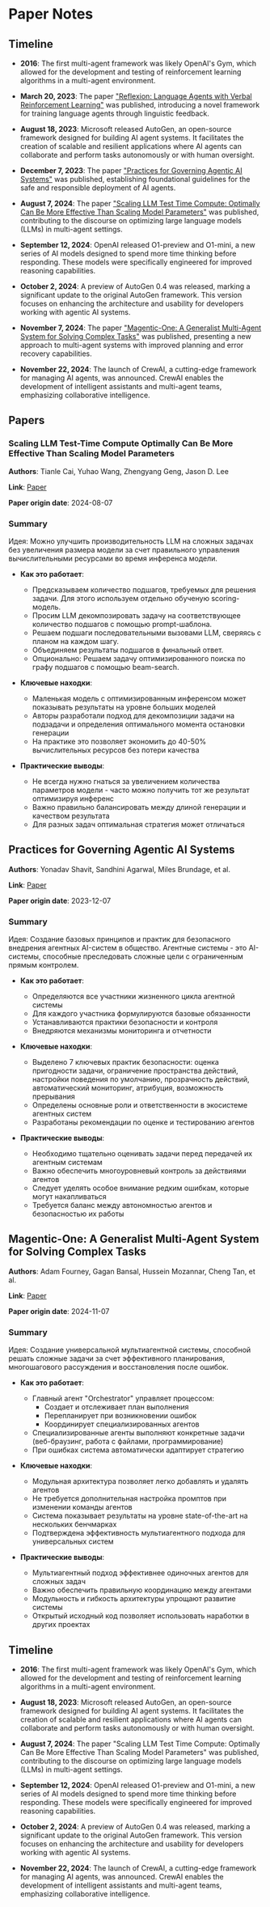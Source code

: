 # Paper Notes

## Timeline

- **2016**: The first multi-agent framework was likely OpenAI's Gym, which allowed for the development and testing of reinforcement learning algorithms in a multi-agent environment.

- **March 20, 2023**: The paper ["Reflexion: Language Agents with Verbal Reinforcement Learning"](#reflexion-language-agents-with-verbal-reinforcement-learning) was published, introducing a novel framework for training language agents through linguistic feedback.

- **August 18, 2023**: Microsoft released AutoGen, an open-source framework designed for building AI agent systems. It facilitates the creation of scalable and resilient applications where AI agents can collaborate and perform tasks autonomously or with human oversight.

- **December 7, 2023**: The paper ["Practices for Governing Agentic AI Systems"](#practices-for-governing-agentic-ai-systems) was published, establishing foundational guidelines for the safe and responsible deployment of AI agents.

- **August 7, 2024**: The paper ["Scaling LLM Test Time Compute: Optimally Can Be More Effective Than Scaling Model Parameters"](#scaling-llm-test-time-compute-optimally-can-be-more-effective-than-scaling-model-parameters) was published, contributing to the discourse on optimizing large language models (LLMs) in multi-agent settings.

- **September 12, 2024**: OpenAI released O1-preview and O1-mini, a new series of AI models designed to spend more time thinking before responding. These models were specifically engineered for improved reasoning capabilities.

- **October 2, 2024**: A preview of AutoGen 0.4 was released, marking a significant update to the original AutoGen framework. This version focuses on enhancing the architecture and usability for developers working with agentic AI systems.

- **November 7, 2024**: The paper ["Magentic-One: A Generalist Multi-Agent System for Solving Complex Tasks"](#magentic-one-a-generalist-multi-agent-system-for-solving-complex-tasks) was published, presenting a new approach to multi-agent systems with improved planning and error recovery capabilities.

- **November 22, 2024**: The launch of CrewAI, a cutting-edge framework for managing AI agents, was announced. CrewAI enables the development of intelligent assistants and multi-agent teams, emphasizing collaborative intelligence.

## Papers

### Scaling LLM Test-Time Compute Optimally Can Be More Effective Than Scaling Model Parameters

**Authors**: Tianle Cai, Yuhao Wang, Zhengyang Geng, Jason D. Lee

**Link**: [Paper](papers/scaling-llm-test-time-compute-optimally-can-be-more-effective-than-scaling-model-parameters.pdf)

**Paper origin date**: 2024-08-07

### Summary

Идея: Можно улучшить производительность LLM на сложных задачах без увеличения размера модели за счет правильного управления вычислительными ресурсами во время инференса модели. 

- **Как это работает**:
  - Предсказываем количество подшагов, требуемых для решения задачи. Для этого используем отдельно обученую scoring-модель. 
  - Просим LLM декомпозировать задачу на соответствующее количество подшагов с помощью prompt-шаблона.
  - Решаем подшаги последовательными вызовами LLM, сверяясь с планом на каждом шагу.
  - Объединяем результаты подшагов в финальный ответ.
  - Опционально: Решаем задачу оптимизированного поиска по графу подшагов с помощью beam-search.

- **Ключевые находки**:
  - Маленькая модель с оптимизированным инференсом может показывать результаты на уровне больших моделей
  - Авторы разработали подход для декомпозиции задачи на подзадачи и определения оптимального момента остановки генерации
  - На практике это позволяет экономить до 40-50% вычислительных ресурсов без потери качества

- **Практические выводы**:
  - Не всегда нужно гнаться за увеличением количества параметров модели - часто можно получить тот же результат оптимизируя инференс
  - Важно правильно балансировать между длиной генерации и качеством результата
  - Для разных задач оптимальная стратегия может отличаться


## Practices for Governing Agentic AI Systems

**Authors**: Yonadav Shavit, Sandhini Agarwal, Miles Brundage, et al.

**Link**: [Paper](papers/practices-for-governing-agentic-ai-systems.pdf)

**Paper origin date**: 2023-12-07

### Summary

Идея: Создание базовых принципов и практик для безопасного внедрения агентных AI-систем в общество. Агентные системы - это AI-системы, способные преследовать сложные цели с ограниченным прямым контролем.

- **Как это работает**:
  - Определяются все участники жизненного цикла агентной системы
  - Для каждого участника формулируются базовые обязанности
  - Устанавливаются практики безопасности и контроля
  - Внедряются механизмы мониторинга и отчетности

- **Ключевые находки**:
  - Выделено 7 ключевых практик безопасности: оценка пригодности задачи, ограничение пространства действий, настройки поведения по умолчанию, прозрачность действий, автоматический мониторинг, атрибуция, возможность прерывания
  - Определены основные роли и ответственности в экосистеме агентных систем
  - Разработаны рекомендации по оценке и тестированию агентов

- **Практические выводы**:
  - Необходимо тщательно оценивать задачи перед передачей их агентным системам
  - Важно обеспечить многоуровневый контроль за действиями агентов
  - Следует уделять особое внимание редким ошибкам, которые могут накапливаться
  - Требуется баланс между автономностью агентов и безопасностью их работы

## Magentic-One: A Generalist Multi-Agent System for Solving Complex Tasks

**Authors**: Adam Fourney, Gagan Bansal, Hussein Mozannar, Cheng Tan, et al.

**Link**: [Paper](papers/magentic-one-a-generalist-multi-agent-system-for-solving-complex-tasks.html)

**Paper origin date**: 2024-11-07

### Summary

Идея: Создание универсальной мультиагентной системы, способной решать сложные задачи за счет эффективного планирования, многошагового рассуждения и восстановления после ошибок.

- **Как это работает**:
  - Главный агент "Orchestrator" управляет процессом:
    - Создает и отслеживает план выполнения
    - Перепланирует при возникновении ошибок
    - Координирует специализированных агентов
  - Специализированные агенты выполняют конкретные задачи (веб-браузинг, работа с файлами, программирование)
  - При ошибках система автоматически адаптирует стратегию

- **Ключевые находки**:
  - Модульная архитектура позволяет легко добавлять и удалять агентов
  - Не требуется дополнительная настройка промптов при изменении команды агентов
  - Система показывает результаты на уровне state-of-the-art на нескольких бенчмарках
  - Подтверждена эффективность мультиагентного подхода для универсальных систем

- **Практические выводы**:
  - Мультиагентный подход эффективнее одиночных агентов для сложных задач
  - Важно обеспечить правильную координацию между агентами
  - Модульность и гибкость архитектуры упрощают развитие системы
  - Открытый исходный код позволяет использовать наработки в других проектах

## Timeline

- **2016**: The first multi-agent framework was likely OpenAI's Gym, which allowed for the development and testing of reinforcement learning algorithms in a multi-agent environment.

- **August 18, 2023**: Microsoft released AutoGen, an open-source framework designed for building AI agent systems. It facilitates the creation of scalable and resilient applications where AI agents can collaborate and perform tasks autonomously or with human oversight.

- **August 7, 2024**: The paper "Scaling LLM Test Time Compute: Optimally Can Be More Effective Than Scaling Model Parameters" was published, contributing to the discourse on optimizing large language models (LLMs) in multi-agent settings.

- **September 12, 2024**: OpenAI released O1-preview and O1-mini, a new series of AI models designed to spend more time thinking before responding. These models were specifically engineered for improved reasoning capabilities.

- **October 2, 2024**: A preview of AutoGen 0.4 was released, marking a significant update to the original AutoGen framework. This version focuses on enhancing the architecture and usability for developers working with agentic AI systems.

- **November 22, 2024**: The launch of CrewAI, a cutting-edge framework for managing AI agents, was announced. CrewAI enables the development of intelligent assistants and multi-agent teams, emphasizing collaborative intelligence.

